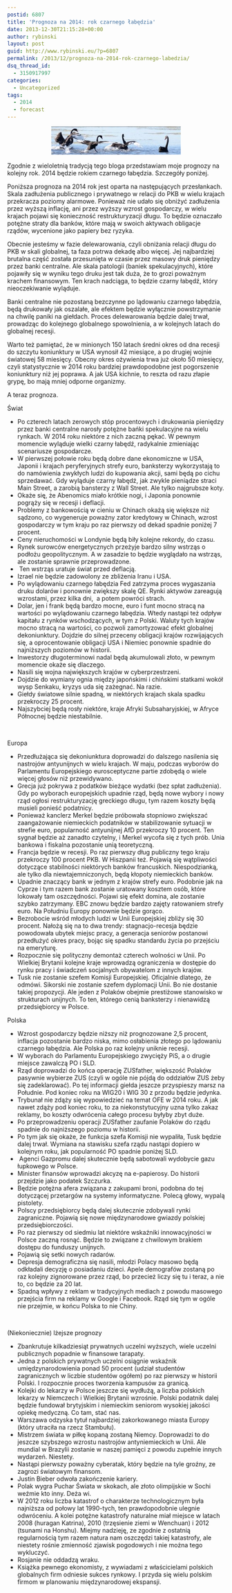 ```yaml
---
postid: 6807
title: 'Prognoza na 2014: rok czarnego łabędzia'
date: 2013-12-30T21:15:28+00:00
author: rybinski
layout: post
guid: http://www.rybinski.eu/?p=6807
permalink: /2013/12/prognoza-na-2014-rok-czarnego-labedzia/
dsq_thread_id:
  - 3150917997
categories:
  - Uncategorized
tags:
  - 2014
  - forecast
---
```

<p style="text-align: center;">
  <a href="/uploads/2013/12/black_swans.jpg"><img class="size-medium wp-image-6808 aligncenter" title="black_swans" src="/uploads/2013/12/black_swans-300x65.jpg" alt="" width="300" height="65" /></a>
</p>

Zgodnie z wieloletnią tradycją tego bloga przedstawiam moje prognozy na kolejny rok. 2014 będzie rokiem czarnego łabędzia. Szczegóły poniżej.

<!--more-->

Poniższa prognoza na 2014 rok jest oparta na następujących przesłankach. Skala zadłużenia publicznego i prywatnego w relacji do PKB w wielu krajach przekracza poziomy alarmowe. Ponieważ nie udało się obniżyć zadłużenia przez wyższą inflację, ani przez wyższy wzrost gospodarczy, w wielu krajach pojawi się konieczność restrukturyzacji długu. To będzie oznaczało potężne straty dla banków, które mają w swoich aktywach obligacje rządów, wycenione jako papiery bez ryzyka.

Obecnie jesteśmy w fazie delewarowania, czyli obniżania relacji długu do PKB w skali globalnej, ta faza potrwa dekadę albo więcej. Jej najbardziej brutalna część została przesunięta w czasie przez masowy druk pieniędzy przez banki centralne. Ale skala patologii (baniek spekulacyjnych), które pojawiły się w wyniku tego druku jest tak duża, że to grozi poważnym krachem finansowym. Ten krach nadciąga, to będzie czarny łabędź, który nieoczekiwanie wyląduje.

Banki centralne nie pozostaną bezczynne po lądowaniu czarnego łabędzia, będą drukowały jak oszalałe, ale efektem będzie wyłącznie powstrzymanie na chwilę paniki na giełdach. Proces delewarowania będzie dalej trwał, prowadząc do kolejnego globalnego spowolnienia, a w kolejnych latach do globalnej recesji.

Warto też pamiętać, że w minionych 150 latach średni okres od dna recesji do szczytu koniunktury w USA wynosił 42 miesiące, a po drugiej wojnie światowej 58 miesięcy. Obecny okres ożywienia trwa już około 50 miesięcy, czyli statystycznie w 2014 roku bardziej prawdopodobne jest pogorszenie koniunktury niż jej poprawa. A jak USA kichnie, to reszta od razu złapie grypę, bo mają mniej odporne organizmy.

A teraz prognoza.

Świat

  * Po czterech latach zerowych stóp procentowych i drukowania pieniędzy przez banki centralne narosły potężne bańki spekulacyjne na wielu rynkach. W 2014 roku niektóre z nich zaczną pękać. W pewnym momencie wyląduje wielki czarny łabędź, radykalnie zmieniając scenariusze gospodarcze.
  * W pierwszej połowie roku będą dobre dane ekonomiczne w USA, Japonii i krajach peryferyjnych strefy euro, banksterzy wykorzystają to do namówienia zwykłych ludzi do kupowania akcji, sami będą po cichu sprzedawać. Gdy wyląduje czarny łabędź, jak zwykle pieniądze straci Main Street, a zarobią bansterzy z Wall Street. Ale tylko najgrubsze koty.
  * Okaże się, że Abenomics miało krótkie nogi, i Japonia ponownie pogrąży się w recesji i deflacji.
  * Problemy z bankowością w cieniu w Chinach okażą się większe niż sądzono, co wygeneruje poważny zator kredytowy w Chinach, wzrost gospodarczy w tym kraju po raz pierwszy od dekad spadnie poniżej 7 procent.
  * Ceny nieruchomości w Londynie będą biły kolejne rekordy, do czasu.
  * Rynek surowców energetycznych przeżyje bardzo silny wstrząs o podłożu geopolitycznym. A w zasadzie to będzie wyglądało na wstrząs, ale zostanie sprawnie przeprowadzone.
  *  Ten wstrząs uratuje świat przed deflacją.
  * Izrael nie będzie zadowolony ze zbliżenia Iranu i USA.
  * Po wylądowaniu czarnego łabędzia Fed zatrzyma proces wygaszania druku dolarów i ponownie zwiększy skalę QE. Rynki aktywów zareagują wzrostami, przez kilka dni,  a potem powróci strach.
  * Dolar, jen i frank będą bardzo mocne, euro i funt mocno stracą na wartości po wylądowaniu czarnego łabędzia. Wtedy nastąpi też odpływ kapitału z rynków wschodzących, w tym z Polski. Waluty tych krajów mocno stracą na wartości, co pozwoli zamortyzować efekt globalnej dekoniunktury. Dojdzie do silnej przeceny obligacji krajów rozwijających się, a oprocentowanie obligacji USA i Niemiec ponownie spadnie do najniższych poziomów w historii.
  * Inwestorzy długoterminowi nadal będą akumulowali złoto, w pewnym momencie okaże się dlaczego.
  * Nasili się wojna największych krajów w cyberprzestrzeni.
  * Dojdzie do wymiany ognia między japońskimi i chińskimi statkami wokół wysp Senkaku, kryzys uda się zażegnać. Na razie.
  * Giełdy światowe silnie spadną, w niektórych krajach skala spadku przekroczy 25 procent.
  * Najszybciej będą rosły niektóre, kraje Afryki Subsaharyjskiej, w Afryce Północnej będzie niestabilnie.

 

Europa

  * Przedłużająca się dekoniunktura doprowadzi do dalszego nasilenia się nastrojów antyunijnych w wielu krajach. W maju, podczas wyborów do Parlamentu Europejskiego eurosceptyczne partie zdobędą o wiele więcej głosów niż przewidywano.
  * Grecja już pokrywa z podatków bieżące wydatki (bez spłat zadłużenia). Gdy po wyborach europejskich upadnie rząd, będą nowe wybory i nowy rząd ogłosi restrukturyzację greckiego długu, tym razem koszty będą musieli ponieść podatnicy.
  * Ponieważ kanclerz Merkel będzie próbowała stopniowo zwiększać zaangażowanie niemieckich podatników w stabilizowanie sytuacji w strefie euro, popularność antyunijnej AfD przekroczy 10 procent. Ten sygnał będzie aż zanadto czytelny, i Merkel wycofa się z tych prób. Unia bankowa i fiskalna pozostanie unią teoretyczną.
  * Francja będzie w recesji. Po raz pierwszy dług publiczny tego kraju przekroczy 100 procent PKB. W Hiszpanii też. Pojawią się wątpliwości dotyczące stabilności niektórych banków francuskich. Niespodzianką, ale tylko dla niewtajemniczonych, będą kłopoty niemieckich banków.
  * Upadnie znaczący bank w jednym z krajów strefy euro. Podobnie jak na Cyprze i tym razem bank zostanie uratowany kosztem osób, które lokowały tam oszczędności. Pojawi się efekt domina, ale zostanie szybko zatrzymany. EBC znowu będzie bardzo zajęty ratowaniem strefy euro. Na Południu Europy ponownie będzie gorąco.
  * Bezrobocie wśród młodych ludzi w Unii Europejskiej zbliży się 30 procent. Nałożą się na to dwa trendy: stagnacjo-recesja będzie powodowała ubytek miejsc pracy, a generacja seniorów postanowi przedłużyć okres pracy, bojąc się spadku standardu życia po przejściu na emeryturę.
  * Rozpocznie się polityczny demontaż czterech wolności w Unii. Po Wielkiej Brytanii kolejne kraje wprowadzą ograniczenia w dostępie do rynku pracy i świadczeń socjalnych obywatelom z innych krajów.
  * Tusk nie zostanie szefem Komisji Europejskiej. Oficjalnie dlatego, że odmówi. Sikorski nie zostanie szefem dyplomacji Unii. Bo nie dostanie takiej propozycji. Ale jeden z Polaków obejmie prestiżowe stanowisko w strukturach unijnych. To ten, którego cenią banksterzy i nienawidzą przedsiębiorcy w Polsce.

Polska

  * Wzrost gospodarczy będzie niższy niż prognozowane 2,5 procent, inflacja pozostanie bardzo niska, mimo osłabienia złotego po lądowaniu czarnego łabędzia. Ale Polska po raz kolejny uniknie recesji.
  * W wyborach do Parlamentu Europejskiego zwycięży PiS, a o drugie miejsce zawalczą PO i SLD.
  * Rząd doprowadzi do końca operację ZUSfather, większość Polaków pasywnie wybierze ZUS (czyli w ogóle nie pójdą do oddziałów ZUS żeby się zadeklarować). Po tej informacji giełda jeszcze przyspieszy marsz na Południe. Pod koniec roku na WIG20 i WIG 30 z przodu będzie jedynka.
  * Trybunał nie zdąży się wypowiedzieć na temat OFE w 2014 roku. A jak nawet zdąży pod koniec roku, to za niekonstytucyjny uzna tylko zakaz reklamy, bo koszty odwrócenia całego procesu byłyby zbyt duże.
  * Po przeprowadzeniu operacji ZUSfather zaufanie Polaków do rządu spadnie do najniższego poziomu w historii.
  * Po tym jak się okaże, że funkcja szefa Komisji nie wypaliła, Tusk będzie dalej trwał. Wymiana na stawisku szefa rządu nastąpi dopiero w kolejnym roku, jak popularność PO spadnie poniżej SLD.
  *  Agenci Gazpromu dalej skutecznie będą sabotowali wydobycie gazu łupkowego w Polsce.
  * Minister finansów wprowadzi akcyzę na e-papierosy. Do historii przejdzie jako podatek Szczurka.
  * Będzie potężna afera związana z zakupami broni, podobna do tej dotyczącej przetargów na systemy informatyczne. Polecą głowy, wypalą pistolety.
  * Polscy przedsiębiorcy będą dalej skutecznie zdobywali rynki zagraniczne. Pojawią się nowe międzynarodowe gwiazdy polskiej przedsiębiorczości.
  * Po raz pierwszy od siedmiu lat niektóre wskaźniki innowacyjności w Polsce zaczną rosnąć. Będzie to związane z chwilowym brakiem dostępu do funduszy unijnych.
  * Pojawią się setki nowych radarów.
  * Depresja demograficzna się nasili, młodzi Polacy masowo będą odkładali decyzję o posiadaniu dzieci. Apele demografów zostaną po raz kolejny zignorowane przez rząd, bo przecież liczy się tu i teraz, a nie to, co będzie za 20 lat.
  * Spadną wpływy z reklam w tradycyjnych mediach z powodu masowego przejścia firm na reklamy w Google i Facebook. Rząd się tym w ogóle nie przejmie, w końcu Polska to nie Chiny.

 

(Niekoniecznie) lżejsze prognozy

  * Zbankrutuje kilkadziesiąt prywatnych uczelni wyższych, wiele uczelni publicznych popadnie w finansowe tarapaty.
  * Jedna z polskich prywatnych uczelni osiągnie wskaźnik umiędzynarodowienia ponad 50 procent (udział studentów zagranicznych w liczbie studentów ogółem) po raz pierwszy w historii Polski. I rozpocznie proces tworzenia kampusów za granicą.
  * Kolejki do lekarzy w Polsce jeszcze się wydłużą, a liczba polskich lekarzy w Niemczech i Wielkiej Brytanii wzrośnie. Polski podatnik dalej będzie fundował brytyjskim i niemieckim seniorom wysokiej jakości opiekę medyczną. Co tam, stać nas.
  * Warszawa odzyska tytuł najbardziej zakorkowanego miasta Europy (który utraciła na rzecz Stambułu).
  * Mistrzem świata w piłkę kopaną zostaną Niemcy. Doprowadzi to do jeszcze szybszego wzrostu nastrojów antyniemieckich w Unii. Ale mundial w Brazylii zostanie w naszej pamięci z powodu zupełnie innych wydarzeń. Niestety.
  * Nastąpi pierwszy poważny cyberatak, który będzie na tyle groźny, ze zagrozi światowym finansom.
  * Justin Bieber odwoła zakończenie kariery.
  * Polak wygra Puchar Świata w skokach, ale złoto olimpijskie w Sochi weźmie kto inny. Deża wi.
  * W 2012 roku liczba katastrof o charakterze technologicznym była najniższa od połowy lat 1990-tych, ten prawdopodobnie ulegnie odwróceniu. A kolei potężne katastrofy naturalne miał miejsce w latach 2008 (huragan Katrina), 2010 (trzęsienie ziemi w Wenchuan) i 2012 (tsunami na Honshu). Miejmy nadzieję, ze zgodnie z ostatnią regularnością tym razem natura nam oszczędzi takiej katastrofy, ale niestety rośnie zmienność zjawisk pogodowych i nie można tego wykluczyć.
  * Rosjanie nie oddadzą wraku.
  * Książka pewnego ekonomisty, z wywiadami z właścicielami polskich globalnych firm odniesie sukces rynkowy. I przyda się wielu polskim firmom w planowaniu międzynarodowej ekspansji.

 
